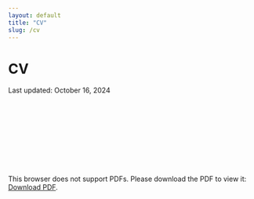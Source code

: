 ```yaml
---
layout: default
title: "CV"
slug: /cv
---
```


# CV
Last updated: October 16, 2024
<object data="{{ site.baseurl }}/20241016_CV_chloe.pdf" type="application/pdf" width="700px" height="700px">
    <embed src="{{ site.baseurl }}/20241016_CV_chloe.pdf">
        <p>This browser does not support PDFs. Please download the PDF to view it: <a href="{{ site.baseurl }}/20240718_CV_chloe.pdff">Download PDF</a>.</p>
    </embed>
</object>
